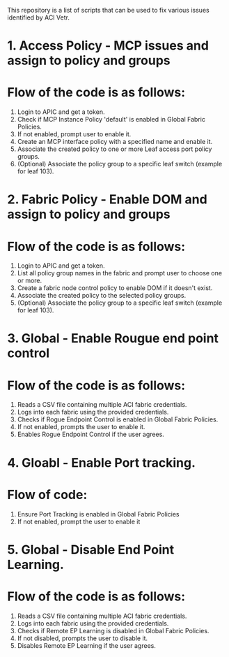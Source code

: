 This repository is a list of scripts that can be used to fix various issues identified by ACI Vetr. 

# 1. Access Policy - MCP issues and assign to policy and groups
# Flow of the code is as follows:
 1. Login to APIC and get a token.
 2. Check if MCP Instance Policy 'default' is enabled in Global Fabric Policies.
 3. If not enabled, prompt user to enable it.
 4. Create an MCP interface policy with a specified name and enable it.
 5. Associate the created policy to one or more Leaf access port policy groups.
 6. (Optional) Associate the policy group to a specific leaf switch (example for leaf 103).

# 2. Fabric Policy - Enable DOM and assign to policy and groups
 # Flow of the code is as follows:
 1. Login to APIC and get a token.
 2. List all policy group names in the fabric and prompt user to choose one or more.
 3. Create a fabric node control policy to enable DOM if it doesn't exist.
 4. Associate the created policy to the selected policy groups.
 5. (Optional) Associate the policy group to a specific leaf switch (example for leaf 103).

# 3. Global - Enable Rougue end point control
# Flow of the code is as follows:
 1. Reads a CSV file containing multiple ACI fabric credentials.
 2. Logs into each fabric using the provided credentials.
 3. Checks if Rogue Endpoint Control is enabled in Global Fabric Policies.
 4. If not enabled, prompts the user to enable it.
 5. Enables Rogue Endpoint Control if the user agrees.

# 4. Gloabl - Enable Port tracking.
# Flow of code:
 1. Ensure Port Tracking is enabled in Global Fabric Policies
 2. If not enabled, prompt the user to enable it

# 5. Global - Disable End Point Learning.
# Flow of the code is as follows:
 1. Reads a CSV file containing multiple ACI fabric credentials.
 2. Logs into each fabric using the provided credentials.
 3. Checks if Remote EP Learning is disabled in Global Fabric Policies.
 4. If not disabled, prompts the user to disable it.
 5. Disables Remote EP Learning if the user agrees.